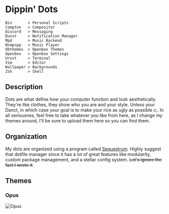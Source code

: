 # Dippin' Dots

```
Bin       > Personal Scripts
Compton   > Compositor
Discord   > Messaging
Dunst     > Notification Manager
Mpd       > Music Backend
Ncmpcpp   > Music Player
Obthemes  > Openbox Themes
Openbox   > Openbox Settings
Urxvt     > Terminal
Vim       > Editor
Wallpaper > Backgrounds
Zsh       > Shell
```

## Description

Dots are what define how your computer function and look aesthetically. They're like clothes, they
show who you are and your style. Unless your Danct, in which case your goal is to make your rice
as ugly as possible c;. In all seriousnes, feel free to take whatever you like from here, as I change
my themes around, I'll be sure to upload them here so you can find them.

## Organization
My dots are organized using a program called [Sequestrum](https://github.com/iiPlasma/sequestrum).
Highly suggest that dotfile manager since it has a lot of great features like modularity, custom 
package management, and a stellar config system. ~~Let's ignore the fact I wrote it~~. 

## Themes
### Opus
![Opus](https://raw.githubusercontent.com/iiPlasma/dots/master/path/to/img.png)
